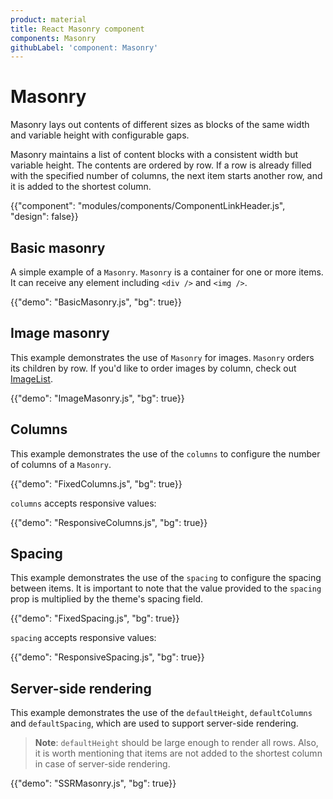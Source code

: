 ```yaml
---
product: material
title: React Masonry component
components: Masonry
githubLabel: 'component: Masonry'
---
```


# Masonry

<p class="description">Masonry lays out contents of different sizes as blocks of the same width and variable height with configurable gaps.</p>

Masonry maintains a list of content blocks with a consistent width but variable height. The contents are ordered by row. If a row is already filled with the specified number of columns, the next item starts another row, and it is added to the shortest column.

{{"component": "modules/components/ComponentLinkHeader.js", "design": false}}

## Basic masonry

A simple example of a `Masonry`. `Masonry` is a container for one or more items. It can receive any element including `<div />` and `<img />`.

{{"demo": "BasicMasonry.js", "bg": true}}

## Image masonry

This example demonstrates the use of `Masonry` for images. `Masonry` orders its children by row. If you'd like to order images by column, check out [ImageList](/components/image-list/#masonry-image-list).

{{"demo": "ImageMasonry.js", "bg": true}}

## Columns

This example demonstrates the use of the `columns` to configure the number of columns of a `Masonry`.

{{"demo": "FixedColumns.js", "bg": true}}

`columns` accepts responsive values:

{{"demo": "ResponsiveColumns.js", "bg": true}}

## Spacing

This example demonstrates the use of the `spacing` to configure the spacing between items. It is important to note that the value provided to the `spacing` prop is multiplied by the theme's spacing field.

{{"demo": "FixedSpacing.js", "bg": true}}

`spacing` accepts responsive values:

{{"demo": "ResponsiveSpacing.js", "bg": true}}

## Server-side rendering

This example demonstrates the use of the `defaultHeight`, `defaultColumns` and `defaultSpacing`, which are used to support server-side rendering.

> **Note**: `defaultHeight` should be large enough to render all rows. Also, it is worth mentioning that items are not added to the shortest column in case of server-side rendering.

{{"demo": "SSRMasonry.js", "bg": true}}
